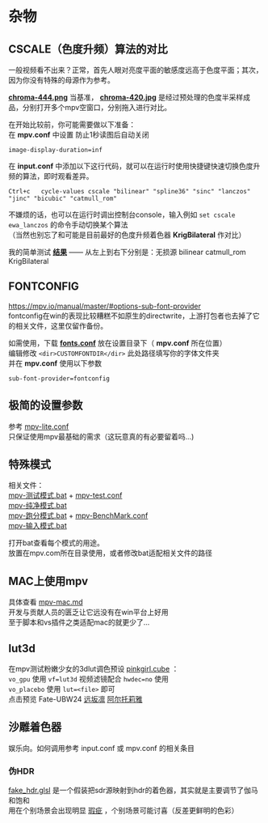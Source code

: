 # 杂物

## CSCALE（色度升频）算法的对比

一般视频看不出来？正常，首先人眼对亮度平面的敏感度远高于色度平面；其次，因为你没有特殊的母源作为参考。

[**chroma-444.png**](chroma-444.png) 当基准， [**chroma-420.jpg**](chroma-420.jpg) 是经过预处理的色度半采样成品，分别打开多个mpv空窗口，分别拖入进行对比。

在开始比较前，你可能需要做以下准备：  
在 **mpv.conf** 中设置 防止1秒读图后自动关闭
```
image-display-duration=inf
```
在 **input.conf** 中添加以下这行代码，就可以在运行时使用快捷键快速切换色度升频的算法，即时观看差异。
```
Ctrl+c   cycle-values cscale "bilinear" "spline36" "sinc" "lanczos" "jinc" "bicubic" "catmull_rom"
```
不嫌烦的话，也可以在运行时调出控制台console，输入例如 `set cscale ewa_lanczos` 的命令手动切换某个算法  
（当然也别忘了和可能是目前最好的色度升频着色器 **KrigBilateral** 作对比）

我的简单测试 [**结果**](chroma-diff.png) —— 从左上到右下分别是：无损源 bilinear catmull_rom KrigBilateral

## FONTCONFIG

https://mpv.io/manual/master/#options-sub-font-provider  
fontconfig在win的表现比较糟糕不如原生的directwrite，上游打包者也去掉了它的相关文件，这里仅留作备份。

如需使用，下载 [**fonts.conf**](fonts.conf) 放在设置目录下（ **mpv.conf** 所在位置）  
编辑修改 `<dir>CUSTOMFONTDIR</dir>` 此处路径填写你的字体文件夹  
并在 **mpv.conf** 使用以下参数
```
sub-font-provider=fontconfig
```

## 极简的设置参数

参考 [mpv-lite.conf](mpv-lite.conf)  
只保证使用mpv最基础的需求（这玩意真的有必要留着吗...)

## 特殊模式

相关文件：  
[mpv-测试模式.bat](mpv-测试模式.bat) + [mpv-test.conf](mpv-test.conf)  
[mpv-纯净模式.bat](mpv-纯净模式.bat)  
[mpv-跑分模式.bat](mpv-跑分模式.bat) + [mpv-BenchMark.conf](mpv-BenchMark.conf)  
[mpv-输入模式.bat](mpv-输入模式.bat)  

打开bat查看每个模式的用途。  
放置在mpv.com所在目录使用，或者修改bat适配相关文件的路径

## MAC上使用mpv

具体查看 [mpv-mac.md](mpv-mac.md)  
开发与贡献人员的匮乏让它远没有在win平台上好用  
至于脚本和vs插件之类适配mac的就更少了...

## lut3d

在mpv测试粉嫩少女的3dlut调色预设 [pinkgirl.cube](pinkgirl.cube) ：  
`vo_gpu` 使用 `vf=lut3d` 视频滤镜配合 `hwdec=no` 使用  
`vo_placebo` 使用 `lut=<file>` 即可  
点击预览 Fate-UBW24 [远坂凛](pg-rin.jpg) [阿尔托莉雅](pg-saber.jpg)

## 沙雕着色器

娱乐向。如何调用参考 input.conf 或 mpv.conf 的相关条目
### 伪HDR
[fake_hdr.glsl](fake_hdr.glsl) 是一个假装把sdr源映射到hdr的着色器，其实就是主要调节了伽马和饱和  
用在个别场景会出现明显 [瑕疵](fh_bug.jpg) ，个别场景可能讨喜（反差更鲜明的色彩）
